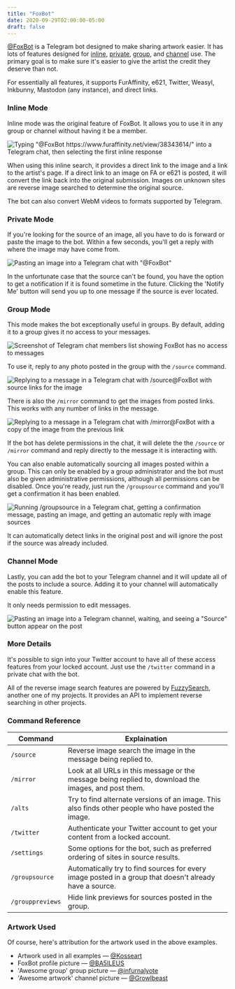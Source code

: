 ```yaml
---
title: "FoxBot"
date: 2020-09-29T02:00:00-05:00
draft: false
---
```


[@FoxBot](https://t.me/FoxBot) is a Telegram bot designed to make sharing
artwork easier. It has lots of features designed for [inline](#inline-mode),
[private](#private-mode), [group](#group-mode), and [channel](#channel-mode)
use. The primary goal is to make sure it's easier to give the artist the credit
they deserve than not.

For essentially all features, it supports FurAffinity, e621, Twitter, Weasyl,
Inkbunny, Mastodon (any instance), and direct links.

### Inline Mode

Inline mode was the original feature of FoxBot. It allows you to use it in any
group or channel without having it be a member.

![Typing "@FoxBot https://www.furaffinity.net/view/38343614/" into a Telegram chat, then selecting the first inline response](inline.gif)

When using this inline search, it provides a direct link to the image and a link
to the artist's page. If a direct link to an image on FA or e621 is posted, it
will convert the link back into the original submission. Images on unknown sites
are reverse image searched to determine the original source.

The bot can also convert WebM videos to formats supported by Telegram.

### Private Mode

If you're looking for the source of an image, all you have to do is forward or
paste the image to the bot. Within a few seconds, you'll get a reply with where
the image may have come from.

![Pasting an image into a Telegram chat with "@FoxBot"](private.gif)

In the unfortunate case that the source can't be found, you have the option to
get a notification if it is found sometime in the future. Clicking the
'Notify Me' button will send you up to one message if the source is ever
located.

### Group Mode

This mode makes the bot exceptionally useful in groups. By default, adding it to
a group gives it no access to your messages.

![Screenshot of Telegram chat members list showing FoxBot has no access to messages](no_access.png)

To use it, reply to any photo posted in the group with the `/source` command.

![Replying to a message in a Telegram chat with `/source@FoxBot` with source links for the image](group_reply_source.gif)

There is also the `/mirror` command to get the images from posted links. This
works with any number of links in the message.

![Replying to a message in a Telegram chat with `/mirror@FoxBot` with a copy of the image from the previous link](mirror.gif)

If the bot has delete permissions in the chat, it will delete the the `/source`
or `/mirror` command and reply directly to the message it is interacting with.

You can also enable automatically sourcing all images posted within a group.
This can only be enabled by a group administrator and the bot must also be given
administrative permissions, although all permissions can be disabled. Once
you're ready, just run the `/groupsource` command and you'll get a confirmation
it has been enabled.

![Running `/groupsource` in a Telegram chat, getting a confirmation message, pasting an image, and getting an automatic reply with image sources](group_source.gif)

It can automatically detect links in the original post and will ignore the post
if the source was already included.

### Channel Mode

Lastly, you can add the bot to your Telegram channel and it will update all of
the posts to include a source. Adding it to your channel will automatically
enable this feature.

It only needs permission to edit messages.

![Pasting an image into a Telegram channel, waiting, and seeing a "Source" button appear on the post](channel_source.gif)

### More Details

It's possible to sign into your Twitter account to have all of these access
features from your locked account. Just use the `/twitter` command in a private
chat with the bot.

All of the reverse image search features are powered by
[FuzzySearch](https://fuzzysearch.net/), another one of my projects. It provides
an API to implement reverse searching in other projects.

### Command Reference

| Command          | Explaination |
| ---------------- | ------------ |
| `/source`        | Reverse image search the image in the message being replied to. |
| `/mirror`        | Look at all URLs in this message or the message being replied to, download the images, and post them. |
| `/alts`          | Try to find alternate versions of an image. This also finds other people who have posted the image. |
| `/twitter`       | Authenticate your Twitter account to get your content from a locked account. |
| `/settings`      | Some options for the bot, such as preferred ordering of sites in source results. |
| `/groupsource`   | Automatically try to find sources for every image posted in a group that doesn't already have a source. |
| `/grouppreviews` | Hide link previews for sources posted in the group. |

### Artwork Used

Of course, here's attribution for the artwork used in the above examples.

* Artwork used in all examples &mdash; [@Kosseart](https://twitter.com/Kosseart/status/1303692930557915136)
* FoxBot profile picture &mdash; [@BA5ILEUS](https://twitter.com/BA5ILEUS/status/480205213765091328)
* 'Awesome group' group picture &mdash; [@infurnalyote](https://twitter.com/infurnalyote)
* 'Awesome artwork' channel picture &mdash; [@Growlbeast](https://twitter.com/Growlbeast/status/1156681983197511682)
